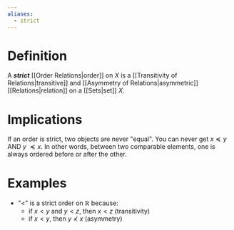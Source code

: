 ```yaml
---
aliases:
  - strict
---
```

# Definition
A ___strict___ [[Order Relations|order]] on $X$ is a [[Transitivity of Relations|transitive]] and [[Asymmetry of Relations|asymmetric]] [[Relations|relation]] on a [[Sets|set]] $X$.
# Implications
If an order is strict, two objects are never "equal".
You can never get $x \preceq y$ AND $y\ \preceq x$.
In other words, between two comparable elements, one is always ordered before or after the other.
# Examples
- "$<$" is a strict order on $\mathbb{R}$ because: 
	- if $x < y$ and $y < z$, then $x < z$ (transitivity)
	- if $x < y$, then $y \not < x$ (asymmetry)